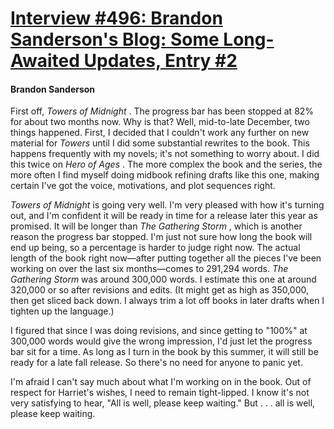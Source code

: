 # [Interview #496: Brandon Sanderson's Blog: Some Long-Awaited Updates, Entry #2](https://www.theoryland.com/intvmain.php?i=496#2)

#### Brandon Sanderson

First off,
*Towers of Midnight*
. The progress bar has been stopped at 82% for about two months now. Why is that? Well, mid-to-late December, two things happened. First, I decided that I couldn't work any further on new material for
*Towers*
until I did some substantial rewrites to the book. This happens frequently with my novels; it's not something to worry about. I did this twice on
*Hero of Ages*
. The more complex the book and the series, the more often I find myself doing midbook refining drafts like this one, making certain I've got the voice, motivations, and plot sequences right.

*Towers of Midnight*
is going very well. I'm very pleased with how it's turning out, and I'm confident it will be ready in time for a release later this year as promised. It will be longer than
*The Gathering Storm*
, which is another reason the progress bar stopped. I'm just not sure how long the book will end up being, so a percentage is harder to judge right now. The actual length of the book right now—after putting together all the pieces I've been working on over the last six months—comes to 291,294 words.
*The Gathering Storm*
was around 300,000 words. I estimate this one at around 320,000 or so after revisions and edits. (It might get as high as 350,000, then get sliced back down. I always trim a lot off books in later drafts when I tighten up the language.)

I figured that since I was doing revisions, and since getting to "100%" at 300,000 words would give the wrong impression, I'd just let the progress bar sit for a time. As long as I turn in the book by this summer, it will still be ready for a late fall release. So there's no need for anyone to panic yet.

I'm afraid I can't say much about what I'm working on in the book. Out of respect for Harriet's wishes, I need to remain tight-lipped. I know it's not very satisfying to hear, "All is well, please keep waiting." But . . . all is well, please keep waiting.

